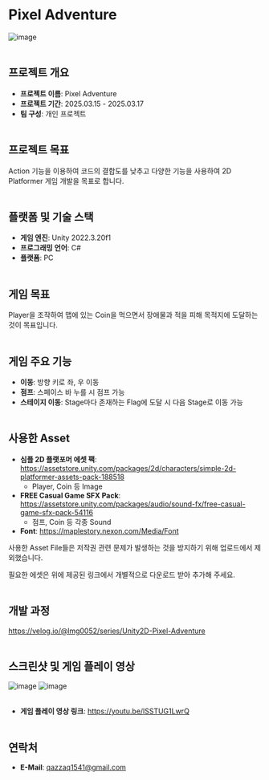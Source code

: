 # Pixel Adventure
![image](https://github.com/user-attachments/assets/a5f63d46-d13e-4ce1-8ba5-8d14675f8de7)
<br><br/>

## 프로젝트 개요
- **프로젝트 이름**: Pixel Adventure
- **프로젝트 기간**: 2025.03.15 - 2025.03.17
- **팀 구성**: 개인 프로젝트
<br><br/>

## 프로젝트 목표
Action 기능을 이용하여 코드의 결합도를 낮추고 다양한 기능을 사용하여 2D Platformer 게임 개발을 목표로 합니다. 
<br><br/>

## 플랫폼 및 기술 스택
- **게임 엔진**: Unity 2022.3.20f1
- **프로그래밍 언어**: C#
- **플랫폼**: PC
<br><br/>

## 게임 목표
Player을 조작하여 맵에 있는 Coin을 먹으면서 장애물과 적을 피해 목적지에 도달하는 것이 목표입니다.
<br><br/>

## 게임 주요 기능
- **이동**: 방향 키로 좌, 우 이동
- **점프**: 스페이스 바 누를 시 점프 가능
- **스테이지 이동**: Stage마다 존재하는 Flag에 도달 시 다음 Stage로 이동 가능
<br><br/>

## 사용한 Asset
- **심플 2D 플랫포머 에셋 팩**: https://assetstore.unity.com/packages/2d/characters/simple-2d-platformer-assets-pack-188518
  - Player, Coin 등 Image
- **FREE Casual Game SFX Pack**: https://assetstore.unity.com/packages/audio/sound-fx/free-casual-game-sfx-pack-54116
  - 점프, Coin 등 각종 Sound
- **Font**: https://maplestory.nexon.com/Media/Font

사용한 Asset File들은 저작권 관련 문제가 발생하는 것을 방지하기 위해 업로드에서 제외했습니다.

필요한 에셋은 위에 제공된 링크에서 개별적으로 다운로드 받아 추가해 주세요.
<br><br/>

## 개발 과정
https://velog.io/@lmg0052/series/Unity2D-Pixel-Adventure
<br><br/>

## 스크린샷 및 게임 플레이 영상
![image](https://github.com/user-attachments/assets/a012ad68-7028-4531-8e5d-4ab5d50027e5)
![image](https://github.com/user-attachments/assets/4164533c-8662-4765-8b97-32eb701e4292)
<br><br/>

- **게임 플레이 영상 링크**: https://youtu.be/lSSTUG1LwrQ
<br><br/>

## 연락처
- **E-Mail**: qazzaq1541@gmail.com
